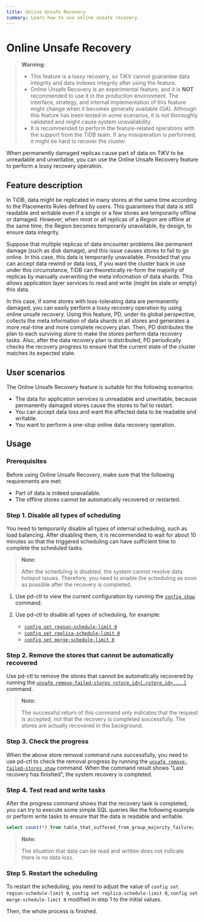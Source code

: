 ```yaml
---
title: Online Unsafe Recovery
summary: Learn how to use online unsafe recovery.
---
```


# Online Unsafe Recovery

> **Warning:**
>
> - This feature is a lossy recovery, so TiKV cannot guarantee data integrity and data indexes integrity after using the feature.
> - Online Unsafe Recovery is an experimental feature, and it is **NOT** recommended to use it in the production environment. The interface, strategy, and internal implementation of this feature might change when it becomes generally available (GA). Although this feature has been tested in some scenarios, it is not thoroughly validated and might cause system unavailability.
> - It is recommended to perform the feature-related operations with the support from the TiDB team. If any misoperation is performed, it might be hard to recover the cluster.

When permanently damaged replicas cause part of data on TiKV to be unreadable and unwritable, you can use the Online Unsafe Recovery feature to perform a lossy recovery operation.

## Feature description

In TiDB, data might be replicated in many stores at the same time according to the Placements Rules defined by users. This guarantees that data is still readable and writable even if a single or a few stores are temporarily offline or damaged. However, when most or all replicas of a Region are offline at the same time, the Region becomes temporarily unavailable, by design, to ensure data integrity.

Suppose that multiple replicas of data encounter problems like permanent damage (such as disk damage), and this issue causes stores to fail to go online. In this case, this data is temporarily unavailable. Provided that you can accept data rewind or data loss, if you want the cluster back in use under this circumstance, TiDB can theoretically re-form the majority of replicas by manually overwriting the meta information of data shards. This allows application layer services to read and write (might be stale or empty) this data.

In this case, if some stores with loss-tolerating data are permanently damaged, you can easily perform a lossy recovery operation by using online unsafe recovery. Using this feature, PD, under its global perspective, collects the meta information of data shards in all stores and generates a more real-time and more complete recovery plan. Then, PD distributes the plan to each surviving store to make the stores perform data recovery tasks. Also, after the data recovery plan is distributed, PD periodically checks the recovery progress to ensure that the current state of the cluster matches its expected state.

## User scenarios

The Online Unsafe Recovery feature is suitable for the following scenarios:

* The data for application services is unreadable and unwritable, because permanently damaged stores cause the stores to fail to restart.
* You can accept data loss and want the affected data to be readable and writable.
* You want to perform a one-stop online data recovery operation.

## Usage

### Prerequisites

Before using Online Unsafe Recovery, make sure that the following requirements are met:

* Part of data is indeed unavailable.
* The offline stores cannot be automatically recovered or restarted.

### Step 1. Disable all types of scheduling

You need to temporarily disable all types of internal scheduling, such as load balancing. After disabling them, it is recommended to wait for about 10 minutes so that the triggered scheduling can have sufficient time to complete the scheduled tasks.

> **Note:**
>
> After the scheduling is disabled, the system cannot resolve data hotspot issues. Therefore, you need to enable the scheduling as soon as possible after the recovery is completed.

1. Use pd-ctl to view the current configuration by running the [`config show`](/pd-control.md#config-show--set-option-value--placement-rules) command.
2. Use pd-ctl to disable all types of scheduling, for example:

    * [`config set region-schedule-limit 0`](/pd-control.md#config-show--set-option-value--placement-rules)
    * [`config set replica-schedule-limit 0`](/pd-control.md#config-show--set-option-value--placement-rules)
    * [`config set merge-schedule-limit 0`](/pd-control.md#config-show--set-option-value--placement-rules)

### Step 2. Remove the stores that cannot be automatically recovered

Use pd-ctl to remove the stores that cannot be automatically recovered by running the [`unsafe remove-failed-stores <store_id>[,<store_id>,...]`](/pd-control.md#unsafe-remove-failed-stores-store-ids--show--history) command.

> **Note:**
>
> The successful return of this command only indicates that the request is accepted, not that the recovery is completed successfully. The stores are actually recovered in the background.

### Step 3. Check the progress

When the above store removal command runs successfully, you need to use pd-ctl to check the removal progress by running the [`unsafe remove-failed-stores show`](/pd-control.md#config-show--set-option-value--placement-rules) command. When the command result shows "Last recovery has finished", the system recovery is completed.

### Step 4. Test read and write tasks

After the progress command shows that the recovery task is completed, you can try to execute some simple SQL queries like the following example or perform write tasks to ensure that the data is readable and writable.

```sql
select count(*) from table_that_suffered_from_group_majority_failure;
```

> **Note:**
>
> The situation that data can be read and written does not indicate there is no data loss.

### Step 5. Restart the scheduling

To restart the scheduling, you need to adjust the value of `config set region-schedule-limit 0`, `config set replica-schedule-limit 0`, `config set merge-schedule-limit 0` modified in step 1 to the initial values.

Then, the whole process is finished.
